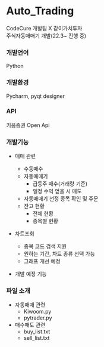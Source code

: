 # Auto_Trading
CodeCure 개발팀 X 같이가치투자 \
주식자동매매기 개발(22.3~ 진행 중)

### 개발언어
Python

### 개발환경
Pycharm, pyqt designer

### API
키움증권 Open Api

### 개발기능
* 매매 관련
  * 수동매수
  * 자동매매기
    * 급등주 매수(거래량 기준)
    * 일정 수익 얻을 시 매도
  * 자동매매기 선정 종목 확인 및 주문
  * 잔고 현황
    * 전체 현황
    * 종목별 현황
  
* 차트조회
  * 종목 코드 검색 지원
  * 원하는 기간, 차트 종류 선택 가능
  * 그래프 개선 예정
* 개발 예정 기능
    
### 파일 소개

* 자동매매 관련
  * Kiwoom.py
  * pytrader.py
* 매수매도 관련
  * buy_list.txt
  * sell_list.txt
